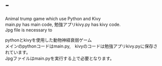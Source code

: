 # -
Animal trump game which use Python and Kivy\
main.py has main code, 勉強アプリkivy.py has kivy code.\
Jpg file is necessary to 

pythonとkivyを使用した動物神経衰弱ゲーム\
メインのpythonコードはmain.py,　kivyのコードは勉強アプリkivy.pyに保存されています。\
Jpgファイルはmain.pyを実行する上で必要となります。
